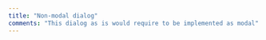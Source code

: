 ```yaml
---
title: "Non-modal dialog"
comments: "This dialog as is would require to be implemented as modal"
---
```

